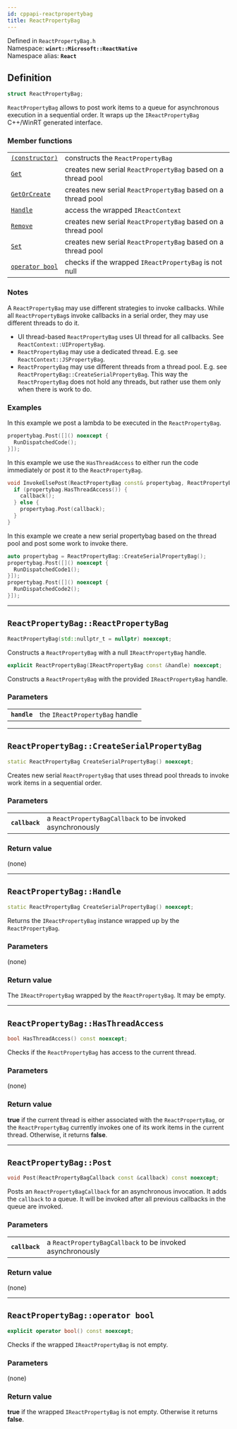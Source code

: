 ```yaml
---
id: cppapi-reactpropertybag
title: ReactPropertyBag
---
```


Defined in `ReactPropertyBag.h`  
Namespace: **`winrt::Microsoft::ReactNative`**  
Namespace alias: **`React`**

## Definition

```cpp
struct ReactPropertyBag;
```

`ReactPropertyBag` allows to post work items to a queue for asynchronous execution in a sequential order.
It wraps up the `IReactPropertyBag` C++/WinRT generated interface.

### Member functions

| | |
|-|-|
| [`(constructor)`](#reactpropertybagreactpropertybag) | constructs the `ReactPropertyBag` |
| [`Get`](#reactpropertybagget) | creates new serial `ReactPropertyBag` based on a thread pool |
| [`GetOrCreate`](#reactpropertybaggetorcreate) | creates new serial `ReactPropertyBag` based on a thread pool |
| [`Handle`](#reactpropertybaghandle) | access the wrapped `IReactContext` |
| [`Remove`](#reactpropertybagremove) | creates new serial `ReactPropertyBag` based on a thread pool |
| [`Set`](#reactpropertybagset) | creates new serial `ReactPropertyBag` based on a thread pool |
| [`operator bool`](#reactpropertybagoperator-bool) | checks if the wrapped `IReactPropertyBag` is not null |

### Notes

A `ReactPropertyBag` may use different strategies to invoke callbacks.
While all `ReactPropertyBag`s invoke callbacks in a serial order, they may use different threads to do it.

- UI thread-based `ReactPropertyBag` uses UI thread for all callbacks. See `ReactContext::UIPropertyBag`.
- `ReactPropertyBag` may use a dedicated thread. E.g. see `ReactContext::JSPropertyBag`.
- `ReactPropertyBag` may use different threads from a thread pool. E.g. see `ReactPropertyBag::CreateSerialPropertyBag`.
This way the `ReactPropertyBag` does not hold any threads, but rather use them only when there is work to do.

### Examples

In this example we post a lambda to be executed in the `ReactPropertyBag`.

```cpp
propertybag.Post([]() noexcept {
  RunDispatchedCode();
}]);

```

In this example we use the `HasThreadAccess` to either run the code immediately or post it to the `ReactPropertyBag`.

```cpp
void InvokeElsePost(ReactPropertyBag const& propertybag, ReactPropertyBagCallback const &callback) {
  if (propertybag.HasThreadAccess()) {
    callback();
  } else {
    propertybag.Post(callback);
  }
}
```

In this example we create a new serial propertybag based on the thread pool and post some work to invoke there.

```cpp
auto propertybag = ReactPropertyBag::CreateSerialPropertyBag();
propertybag.Post([]() noexcept {
  RunDispatchedCode1();
}]);
propertybag.Post([]() noexcept {
  RunDispatchedCode2();
}]);
```

---

## `ReactPropertyBag::ReactPropertyBag`

```cpp
ReactPropertyBag(std::nullptr_t = nullptr) noexcept;
```

Constructs a `ReactPropertyBag` with a null `IReactPropertyBag` handle.

```cpp
explicit ReactPropertyBag(IReactPropertyBag const &handle) noexcept;
```

Constructs a `ReactPropertyBag` with the provided `IReactPropertyBag` handle.

### Parameters

| | |
|-|-|
| **`handle`** | the `IReactPropertyBag` handle |

---

## `ReactPropertyBag::CreateSerialPropertyBag`

```cpp
static ReactPropertyBag CreateSerialPropertyBag() noexcept;
```

Creates new serial `ReactPropertyBag` that uses thread pool threads to invoke work items in a sequential order.

### Parameters

| | |
|-|-|
| **`callback`** | a `ReactPropertyBagCallback` to be invoked asynchronously |

### Return value

(none)

---

## `ReactPropertyBag::Handle`

```cpp
static ReactPropertyBag CreateSerialPropertyBag() noexcept;
```

Returns the `IReactPropertyBag` instance wrapped up by the `ReactPropertyBag`.

### Parameters

(none)

### Return value

The `IReactPropertyBag` wrapped by the `ReactPropertyBag`. It may be empty.

---

## `ReactPropertyBag::HasThreadAccess`

```cpp
bool HasThreadAccess() const noexcept;
```

Checks if the `ReactPropertyBag` has access to the current thread.

### Parameters

(none)

### Return value

**true** if the current thread is either associated with the `ReactPropertyBag`,
or the `ReactPropertyBag` currently invokes one of its work items in the current thread.
Otherwise, it returns **false**.

---

## `ReactPropertyBag::Post`

```cpp
void Post(ReactPropertyBagCallback const &callback) const noexcept;
```

Posts an `ReactPropertyBagCallback` for an asynchronous invocation.
It adds the `callback` to a queue. It will be invoked after all previous callbacks in the queue are invoked.

### Parameters

| | |
|-|-|
| **`callback`** | a `ReactPropertyBagCallback` to be invoked asynchronously |

### Return value

(none)

---

## `ReactPropertyBag::operator bool`

```cpp
explicit operator bool() const noexcept;
```

Checks if the wrapped `IReactPropertyBag` is not empty.

### Parameters

(none)

### Return value

**true** if the wrapped `IReactPropertyBag` is not empty.
Otherwise it returns **false**.

